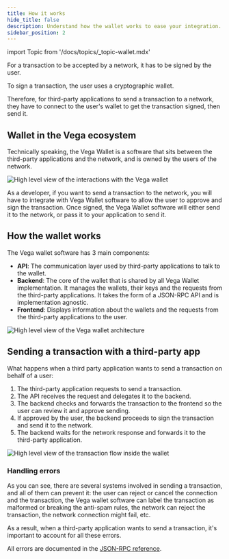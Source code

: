 ```yaml
---
title: How it works
hide_title: false
description: Understand how the wallet works to ease your integration.
sidebar_position: 2
---
```


import Topic from '/docs/topics/_topic-wallet.mdx'

<Topic />

For a transaction to be accepted by a network, it has to be signed by the user.

To sign a transaction, the user uses a cryptographic wallet.

Therefore, for third-party applications to send a transaction to a network, they have to connect to the user's wallet to get the transaction signed, then send it.

## Wallet in the Vega ecosystem

Technically speaking, the Vega Wallet is a software that sits between the third-party applications and the network, and is owned by the users of the network.

![High level view of the interactions with the Vega wallet](/img/concept-diagrams/high-level-wallet-workflow.png)

As a developer, if you want to send a transaction to the network, you will have to integrate with Vega Wallet software to allow the user to approve and sign the transaction. Once signed, the Vega Wallet software will either send it to the network, or pass it to your application to send it.

## How the wallet works

The Vega wallet software has 3 main components:

* **API**: The communication layer used by third-party applications to talk to the wallet.
* **Backend**: The core of the wallet that is shared by all Vega Wallet implementation. It manages the wallets, their keys and the requests from the third-party applications. It takes the form of a JSON-RPC API and is implementation agnostic.
* **Frontend**: Displays information about the wallets and the requests from the third-party applications to the user.

![High level view of the Vega wallet architecture](/img/concept-diagrams/high-level-wallet-architecture.png)

## Sending a transaction with a third-party app

What happens when a third party application wants to send a transaction on behalf of a user:

1. The third-party application requests to send a transaction.
2. The API receives the request and delegates it to the backend.
3. The backend checks and forwards the transaction to the frontend so the user can review it and approve sending.
4. If approved by the user, the backend proceeds to sign the transaction and send it to the network.
5. The backend waits for the network response and forwards it to the third-party application.

![High level view of the transaction flow inside the wallet](/img/concept-diagrams/basic-transaction-flow-in-wallet.png)

### Handling errors

As you can see, there are several systems involved in sending a transaction, and all of them can prevent it: the user can reject or cancel the connection and the transaction, the Vega wallet software can label the transaction as malformed or breaking the anti-spam rules, the network can reject the transaction, the network connection might fail, etc.

As a result, when a third-party application wants to send a transaction, it's important to account for all these errors.

All errors are documented in the [JSON-RPC reference](./reference/core/index.md).
